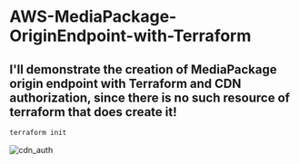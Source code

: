 # AWS-MediaPackage-OriginEndpoint-with-Terraform

## I'll demonstrate the creation of MediaPackage origin endpoint with Terraform and CDN authorization, since there is no such resource of terraform that does create it!

```bash
terraform init
```


![cdn_auth](https://github.com/user-attachments/assets/5dedbe7f-6b0e-408e-b93f-ceed49996ac3)

